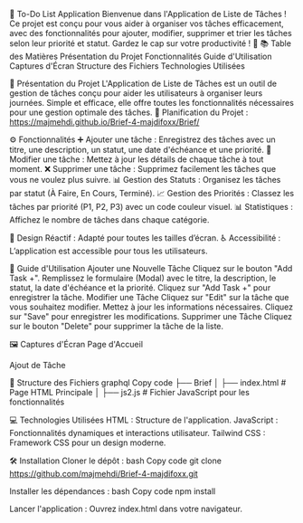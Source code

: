 📝 To-Do List Application
Bienvenue dans l'Application de Liste de Tâches ! Ce projet est conçu pour vous aider à organiser vos tâches efficacement, avec des fonctionnalités pour ajouter, modifier, supprimer et trier les tâches selon leur priorité et statut. Gardez le cap sur votre productivité ! 🚀
📚 Table des Matières
Présentation du Projet
Fonctionnalités
Guide d'Utilisation
Captures d'Écran
Structure des Fichiers
Technologies Utilisées

🌟 Présentation du Projet
L'Application de Liste de Tâches est un outil de gestion de tâches conçu pour aider les utilisateurs à organiser leurs journées. Simple et efficace, elle offre toutes les fonctionnalités nécessaires pour une gestion optimale des tâches.
🔗 Planification du Projet : https://majmehdi.github.io/Brief-4-majdifoxx/Brief/

⚙️ Fonctionnalités
➕ Ajouter une tâche : Enregistrez des tâches avec un titre, une description, un statut, une date d'échéance et une priorité.
📝 Modifier une tâche : Mettez à jour les détails de chaque tâche à tout moment.
❌ Supprimer une tâche : Supprimez facilement les tâches que vous ne voulez plus suivre.
📊 Gestion des Statuts : Organisez les tâches par statut (À Faire, En Cours, Terminé).
📈 Gestion des Priorités : Classez les tâches par priorité (P1, P2, P3) avec un code couleur visuel.
📊 Statistiques : Affichez le nombre de tâches dans chaque catégorie.

📱 Design Réactif : Adapté pour toutes les tailles d’écran.
♿ Accessibilité : L’application est accessible pour tous les utilisateurs.

🚀 Guide d'Utilisation
Ajouter une Nouvelle Tâche
Cliquez sur le bouton "Add Task +".
Remplissez le formulaire (Modal) avec le titre, la description, le statut, la date d'échéance et la priorité.
Cliquez sur "Add Task +" pour enregistrer la tâche.
Modifier une Tâche
Cliquez sur "Edit" sur la tâche que vous souhaitez modifier.
Mettez à jour les informations nécessaires.
Cliquez sur "Save" pour enregistrer les modifications.
Supprimer une Tâche
Cliquez sur le bouton "Delete" pour supprimer la tâche de la liste.







🖼️ Captures d'Écran
Page d'Accueil

Ajout de Tâche


📂 Structure des Fichiers
graphql
Copy code
├── Brief
│   ├── index.html       # Page HTML Principale
│   ├── js2.js           # Fichier JavaScript pour les fonctionnalités


💻 Technologies Utilisées
HTML : Structure de l'application.
JavaScript : Fonctionnalités dynamiques et interactions utilisateur.
Tailwind CSS : Framework CSS pour un design moderne.

🛠️ Installation
Cloner le dépôt :
bash
Copy code
git clone https://github.com/majmehdi/Brief-4-majdifoxx.git

Installer les dépendances :
bash
Copy code
npm install

Lancer l'application :
Ouvrez index.html dans votre navigateur.


